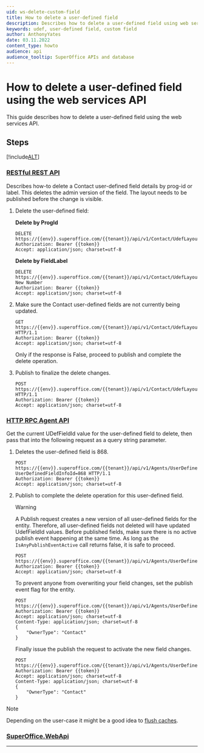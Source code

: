 ```yaml
---
uid: ws-delete-custom-field
title: How to delete a user-defined field
description: Describes how to delete a user-defined field using web services
keywords: udef, user-defined field, custom field
author: AnthonyYates
date: 03.11.2022
content_type: howto
audience: api
audience_tooltip: SuperOffice APIs and database
---
```


# How to delete a user-defined field using the web services API

This guide describes how to delete a user-defined field using the web services API.

## Steps

[!include[ALT](includes/how-to-guide-steps-intro.md)]

<!-- markdownlint-disable MD051 -->
### [RESTful REST API](#tab/delete-rest)

Describes how-to delete a Contact user-defined field details by prog-id or label. This deletes the admin version of the field. The layout needs to be published before the change is visible.

1. Delete the user-defined field:

    **Delete by ProgId**

    ```http
    DELETE https://{{env}}.superoffice.com/{{tenant}}/api/v1/Contact/UdefLayout/SuperOffice:11
    Authorization: Bearer {{token}}
    Accept: application/json; charset=utf-8
    ```

    **Delete by FieldLabel**

    ```http
    DELETE https://{{env}}.superoffice.com/{{tenant}}/api/v1/Contact/UdefLayout/My New Number
    Authorization: Bearer {{token}}
    Accept: application/json; charset=utf-8
    ```

1. Make sure the Contact user-defined fields are not currently being updated.

    ```http
    GET https://{{env}}.superoffice.com/{{tenant}}/api/v1/Contact/UdefLayout/Publish HTTP/1.1
    Authorization: Bearer {{token}}
    Accept: application/json; charset=utf-8
    ```

    Only if the response is False, proceed to publish and complete the delete operation.

1. Publish to finalize the delete changes.

    ```http
    POST https://{{env}}.superoffice.com/{{tenant}}/api/v1/Contact/UdefLayout/Publish HTTP/1.1
    Authorization: Bearer {{token}}
    Accept: application/json; charset=utf-8
    ```

### [HTTP RPC Agent API](#tab/delete-agent)

Get the current UDefFieldId value for the user-defined field to delete, then pass that into the following request as a query string parameter.

1. Deletes the user-defined field is 868.

    ```http
    POST https://{{env}}.superoffice.com/{{tenant}}/api/v1/Agents/UserDefinedFieldInfo/DeleteUserDefinedFieldInfo?UserDefinedFieldInfoId=868 HTTP/1.1
    Authorization: Bearer {{token}}
    Accept: application/json; charset=utf-8
    ```

1. Publish to complete the delete operation for this user-defined field.

    > [!WARNING]
    > A Publish request creates a new version of all user-defined fields for the entity. Therefore, all user-defined fields not deleted will have updated UdefFieldId values.
    Before published fields, make sure there is no active publish event happening at the same time. As long as the `IsAnyPublishEventActive` call returns false, it is safe to proceed.

    ```http
    POST https://{{env}}.superoffice.com/{{tenant}}/api/v1/Agents/UserDefinedFieldInfo/IsAnyPublishEventActive
    Authorization: Bearer {{token}}
    Accept: application/json; charset=utf-8
    ```

    To prevent anyone from overwriting your field changes, set the publish event flag for the entity.

    ```http
    POST https://{{env}}.superoffice.com/{{tenant}}/api/v1/Agents/UserDefinedFieldInfo/SetPublishStartSystemEvent
    Authorization: Bearer {{token}}
    Accept: application/json; charset=utf-8
    Content-Type: application/json; charset=utf-8
    {
        "OwnerType": "Contact"
    }
    ```

    Finally issue the publish the request to activate the new field changes.

    ```http
    POST https://{{env}}.superoffice.com/{{tenant}}/api/v1/Agents/UserDefinedFieldInfo/Publish
    Authorization: Bearer {{token}}
    Accept: application/json; charset=utf-8
    Content-Type: application/json; charset=utf-8
    {
        "OwnerType": "Contact"
    }
    ```

> [!NOTE]
> Depending on the user-case it might be a good idea to [flush caches][4].

### [SuperOffice.WebApi](#tab/delete-webapi)

***

<!-- Reference links -->
[4]: ../../../caching/flush-cache.md
